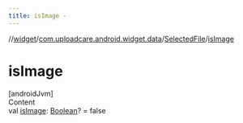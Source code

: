 ```yaml
---
title: isImage -
---
```

//[widget](../../index.md)/[com.uploadcare.android.widget.data](../index.md)/[SelectedFile](index.md)/[isImage](is-image.md)



# isImage  
[androidJvm]  
Content  
val [isImage](is-image.md): [Boolean](https://kotlinlang.org/api/latest/jvm/stdlib/kotlin/-boolean/index.html)? = false  



